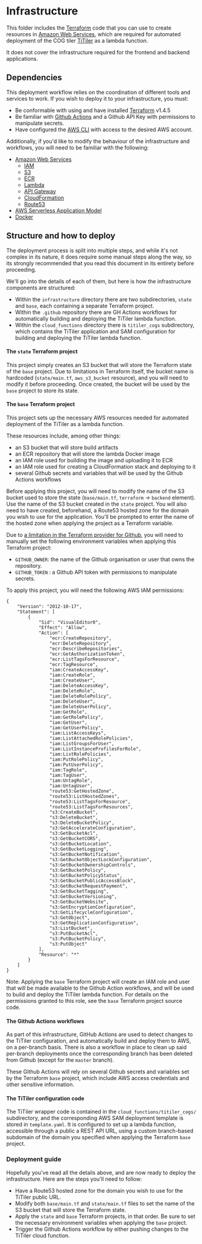 # Infrastructure

This folder includes the [Terraform](https://www.terraform.io/) code that you can use to create resources
in [Amazon Web Services](https://aws.amazon.com/), which are required for automated deployment of the COG
tiler [TiTiler](https://developmentseed.org/titiler/) as a lambda function.

It does not cover the infrastructure required for the frontend and backend applications.

## Dependencies

This deployment workflow relies on the coordination of different tools and services to work. If you wish to deploy it
to your infrastructure, you must:

- Be conformable with using and have installed [Terraform](https://www.terraform.io/) v1.4.5
- Be familiar with [Github Actions](https://github.com/features/actions) and a Github API Key with permissions to
  manipulate secrets.
- Have configured the [AWS CLI](https://aws.amazon.com/cli/) with access to the desired AWS account.

Additionally, if you'd like to modify the behaviour of the infrastructure and workflows, you will need to be familiar
with the following:

- [Amazon Web Services](https://aws.amazon.com/)
    - [IAM](https://aws.amazon.com/iam/)
    - [S3](https://aws.amazon.com/s3/)
    - [ECR](https://aws.amazon.com/ecr/)
    - [Lambda](https://aws.amazon.com/lambda/)
    - [API Gateway](https://aws.amazon.com/api-gateway/)
    - [CloudFormation](https://aws.amazon.com/cloudformation/)
    - [Route53](https://aws.amazon.com/route53/)
- [AWS Serverless Application Model](https://aws.amazon.com/serverless/sam/)
- [Docker](https://www.docker.com/)

## Structure and how to deploy

The deployment process is split into multiple steps, and while it's not complex in its nature, it does require some
manual steps along the way, so its strongly recommended that you read this document in its entirety before proceeding.

We'll go into the details of each of them, but here is how the infrastructure components are structured:

- Within the `infrastructure` directory there are two subdirectories, `state` and `base`, each containing a separate
  Terraform project.
- Within the `.github` repository there are GH Actions workflows for automatically building and deploying the TiTiler
  lambda function.
- Within the `cloud_functions` directory there is `titiler_cogs` subdirectory, which contains the TiTiler application
  and SAM configuration for building and deploying the TiTiler lambda function.

#### The `state` Terraform project

This project simply creates an S3 bucket that will store the Terraform state of the `base` project. Due to limitations
in Terraform itself, the bucket name is hardcoded (`state/main.tf`, `aws_s3_bucket` resource), and you will need to
modify it before proceeding. Once created, the bucket will be used by the `base` project to store its state.

#### The `base` Terraform project

This project sets up the necessary AWS resources needed for automated deployment of the TiTiler as a lambda function.

These resources include, among other things:

- an S3 bucket that will store build artifacts
- an ECR repository that will store the lambda Docker image
- an IAM role used for building the image and uploading it to ECR
- an IAM role used for creating a CloudFormation stack and deploying to it
- several Github secrets and variables that will be used by the Github Actions workflows

Before applying this project, you will need to modify the name of the S3 bucket used to store the
state (`base/main.tf`, `terraform` -> `backend` element). Use the name of the S3 bucket created in the `state`
project. You will also need to have created, beforehand, a Route53 hosted zone for the domain you wish to use for the
application. You'll be prompted to enter the name of the hosted zone when applying the project as a Terraform variable.

Due
to [a limitation in the Terraform provider for Github](https://github.com/integrations/terraform-provider-github/issues/667#issuecomment-1182340862),
you will need to manually set the following environment variables when applying this Terraform project:

- `GITHUB_OWNER`: the name of the Github organisation or user that owns the repository.
- `GITHUB_TOKEN` : a Github API token with permissions to manipulate secrets.

To apply this project, you will need the following AWS IAM permissions:

```
{
    "Version": "2012-10-17",
    "Statement": [
        {
            "Sid": "VisualEditor0",
            "Effect": "Allow",
            "Action": [
                "ecr:CreateRepository",
                "ecr:DeleteRepository",
                "ecr:DescribeRepositories",
                "ecr:GetAuthorizationToken",
                "ecr:ListTagsForResource",
                "ecr:TagResource",
                "iam:CreateAccessKey",
                "iam:CreateRole",
                "iam:CreateUser",
                "iam:DeleteAccessKey",
                "iam:DeleteRole",
                "iam:DeleteRolePolicy",
                "iam:DeleteUser",
                "iam:DeleteUserPolicy",
                "iam:GetRole",
                "iam:GetRolePolicy",
                "iam:GetUser",
                "iam:GetUserPolicy",
                "iam:ListAccessKeys",
                "iam:ListAttachedRolePolicies",
                "iam:ListGroupsForUser",
                "iam:ListInstanceProfilesForRole",
                "iam:ListRolePolicies",
                "iam:PutRolePolicy",
                "iam:PutUserPolicy",
                "iam:TagRole",
                "iam:TagUser",
                "iam:UntagRole",
                "iam:UntagUser",
                "route53:GetHostedZone",
                "route53:ListHostedZones",
                "route53:ListTagsForResource",
                "route53:ListTagsForResources",
                "s3:CreateBucket",
                "s3:DeleteBucket",
                "s3:DeleteBucketPolicy",
                "s3:GetAccelerateConfiguration",
                "s3:GetBucketAcl",
                "s3:GetBucketCORS",
                "s3:GetBucketLocation",
                "s3:GetBucketLogging",
                "s3:GetBucketNotification",
                "s3:GetBucketObjectLockConfiguration",
                "s3:GetBucketOwnershipControls",
                "s3:GetBucketPolicy",
                "s3:GetBucketPolicyStatus",
                "s3:GetBucketPublicAccessBlock",
                "s3:GetBucketRequestPayment",
                "s3:GetBucketTagging",
                "s3:GetBucketVersioning",
                "s3:GetBucketWebsite",
                "s3:GetEncryptionConfiguration",
                "s3:GetLifecycleConfiguration",
                "s3:GetObject",
                "s3:GetReplicationConfiguration",
                "s3:ListBucket",
                "s3:PutBucketAcl",
                "s3:PutBucketPolicy",
                "s3:PutObject"
            ],
            "Resource": "*"
        }
    ]
}
```

Note: Applying the `base` Terraform project will create an IAM role and user that will be made available to the Github
Action workflows, and will be used to build and deploy the TiTiler lambda function. For details on the permissions
granted to this role, see the `base` Terraform project source code.

#### The Github Actions workflows

As part of this infrastructure, GitHub Actions are used to detect changes to the TiTiler configuration, and
automatically build and deploy them to AWS, on a per-branch basis. There is also a workflow in place to clean up said
per-branch deployments once the corresponding branch has been deleted from Github (except for the `master` branch).

These Github Actions will rely on several Github secrets and variables set by the Terraform `base` project, which
include AWS access credentials and other sensitive information.

#### The TiTiler configuration code

The TiTiler wrapper code is contained in the `cloud_functions/titiler_cogs/` subdirectory, and the corresponding AWS
SAM deployment template is stored in `template.yaml`. It is configured to set up a lambda function, accessible through a
public a REST API URL, using a custom branch-based subdomain of the domain you specified when applying the
Terraform `base` project.

### Deployment guide

Hopefully you've read all the details above, and are now ready to deploy the infrastructure. Here are the steps you'll
need to follow:

- Have a Route53 hosted zone for the domain you wish to use for the TiTiler public URL.
- Modify both `base/main.tf` and `state/main.tf` files to set the name of the S3 bucket that will store the Terraform
  state.
- Apply the `state` and `base` Terraform projects, in that order. Be sure to set the necessary environment variables
  when applying the `base` project.
- Trigger the Github Actions workflow by either pushing changes to the TiTiler cloud function.
